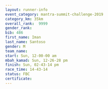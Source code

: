 ```yaml
---
layout: runner-info 
event_category: mantra-summit-challenge-2019 
category_km: 35km 
overall_rank:  9999
gender_rank: 
bib: 486
first_name: Iman
last_name: Santoso
gender: M
team_name: 
start: Sun, 12-00-00 am
mbah_kamad: Sun, 12-26-28 pm
finish: Sun, 02-43-14 pm
race_time: 14-43-14
status: FBC
certificate: 
---
```

